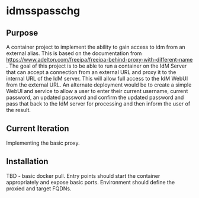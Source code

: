 # idmsspasschg
## Purpose

A container project to implement the ability to gain access to idm from an external alias. This is based on the documentation from https://www.adelton.com/freeipa/freeipa-behind-proxy-with-different-name . The goal of this project is to be able to run a container on the IdM Server that can accept a connection from an external URL and proxy it to the internal URL of the IdM server. This will allow full access to the IdM WebUI from the external URL. An alternate deployment would be to create a simple WebUI and service to allow a user to enter their current username, current password, an updated password and confirm the updated password and pass that back to the IdM server for processing and then inform the user of the result. 

## Current Iteration

Implementing the basic proxy.

## Installation 

TBD - basic docker pull. Entry points should start the container appropriately and expose basic ports. Environment should define the proxied and target FQDNs.



